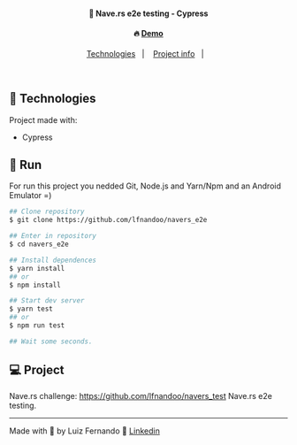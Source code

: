<h4 align="center">
  🚀 Nave.rs e2e testing - Cypress
</h4>
<h4 align="center">
 🔥 <a href="">Demo</a>
</h4>

<p align="center">
  <a href="#rocket-technologies">Technologies</a>&nbsp;&nbsp;&nbsp;|&nbsp;&nbsp;&nbsp;
  <a href="#-project">Project info</a>&nbsp;&nbsp;&nbsp;|&nbsp;&nbsp;&nbsp;
</p>

<br>

## :rocket: Technologies

Project made with:

- Cypress

## 📌 Run

For run this project you nedded Git, Node.js and Yarn/Npm and an Android Emulator =)
```bash
## Clone repository
$ git clone https://github.com/lfnandoo/navers_e2e

## Enter in repository
$ cd navers_e2e

## Install dependences
$ yarn install
## or
$ npm install

## Start dev server
$ yarn test
## or
$ npm run test

## Wait some seconds.
```

## 💻 Project


Nave.rs challenge: https://github.com/lfnandoo/navers_test
Nave.rs e2e testing.

---

Made with 💜 by Luiz Fernando :wave: [Linkedin](https://www.linkedin.com/in/luizfernandoo/)
